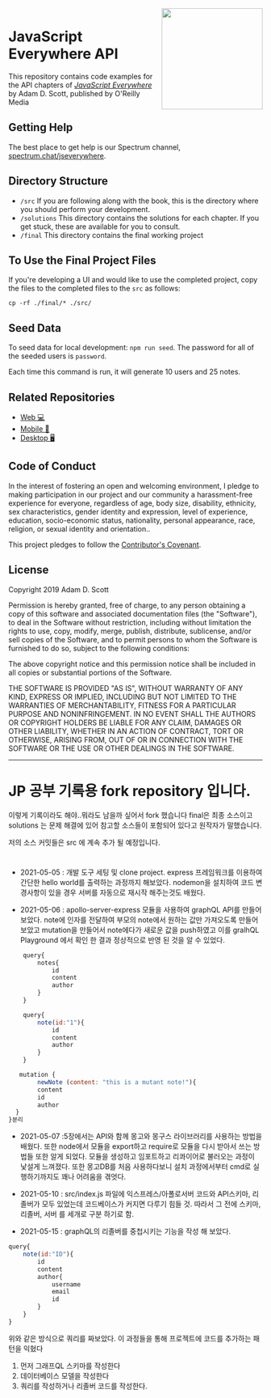 <img src="cover.png" width="200" align="right" />

# JavaScript Everywhere API

This repository contains code examples for the API chapters of [_JavaScript Everywhere_](https://www.jseverywhere.io/) by Adam D. Scott, published by O'Reilly Media

## Getting Help

The best place to get help is our Spectrum channel, [spectrum.chat/jseverywhere](https://spectrum.chat/jseverywhere).

## Directory Structure

- `/src` If you are following along with the book, this is the directory where you should perform your development.
- `/solutions` This directory contains the solutions for each chapter. If you get stuck, these are available for you to consult.
- `/final` This directory contains the final working project

## To Use the Final Project Files

If you're developing a UI and would like to use the completed project, copy the files to the completed files to the `src` as follows:

```
cp -rf ./final/* ./src/
```

## Seed Data

To seed data for local development: `npm run seed`. The password for all of the seeded users is `password`.

Each time this command is run, it will generate 10 users and 25 notes.

## Related Repositories

- [Web 💻 ](https://github.com/javascripteverywhere/web)
- [Mobile 🤳](https://github.com/javascripteverywhere/mobile)
- [Desktop 🖥️](https://github.com/javascripteverywhere/desktop)

## Code of Conduct

In the interest of fostering an open and welcoming environment, I pledge to making participation in our project and our community a harassment-free experience for everyone, regardless of age, body size, disability, ethnicity, sex characteristics, gender identity and expression, level of experience, education, socio-economic status, nationality, personal appearance, race, religion, or sexual identity and orientation..

This project pledges to follow the [Contributor's Covenant](http://contributor-covenant.org/version/1/4/).

## License

Copyright 2019 Adam D. Scott

Permission is hereby granted, free of charge, to any person obtaining a copy of this software and associated documentation files (the "Software"), to deal in the Software without restriction, including without limitation the rights to use, copy, modify, merge, publish, distribute, sublicense, and/or sell copies of the Software, and to permit persons to whom the Software is furnished to do so, subject to the following conditions:

The above copyright notice and this permission notice shall be included in all copies or substantial portions of the Software.

THE SOFTWARE IS PROVIDED "AS IS", WITHOUT WARRANTY OF ANY KIND, EXPRESS OR IMPLIED, INCLUDING BUT NOT LIMITED TO THE WARRANTIES OF MERCHANTABILITY, FITNESS FOR A PARTICULAR PURPOSE AND NONINFRINGEMENT. IN NO EVENT SHALL THE AUTHORS OR COPYRIGHT HOLDERS BE LIABLE FOR ANY CLAIM, DAMAGES OR OTHER LIABILITY, WHETHER IN AN ACTION OF CONTRACT, TORT OR OTHERWISE, ARISING FROM, OUT OF OR IN CONNECTION WITH THE SOFTWARE OR THE USE OR OTHER DEALINGS IN THE SOFTWARE.

---

# JP 공부 기록용 fork repository 입니다.

이렇게 기록이라도 해야..뭐라도 남을까 싶어서 fork 했습니다
final은 최종 소스이고
solutions 는 문제 해결에 있어 참고할 소스들이 포함되어 있다고 원작자가 말했습니다.

저의 소스 커밋들은 src 에 계속 추가 될 예정입니다.

#

- 2021-05-05 : 개발 도구 세팅 및 clone project. express 프레임워크를 이용하여 간단한 hello world를 출력하는 과정까지 해보았다. nodemon을 설치하여 코드 변경사항이 있을 경우 서버를 자동으로 재시작 해주는것도 배웠다.

- 2021-05-06 : apollo-server-express 모듈을 사용하여 graphQL API를 만들어 보았다.
  note에 인자를 전달하여 부모의 note에서 원하는 값만 가져오도록 만들어 보았고
  mutation을 만들어서 note에다가 새로운 값을 push하였고 이를 gralhQL Playground 에서 확인 한 결과 정상적으로 반영 된 것을 알 수 있었다.

```jsx
    query{
        notes{
            id
            content
            author
        }
    }
```

```jsx
    query{
        note(id:"1"){
            id
            content
            author
        }
    }
```

```jsx
   mutation {
        newNote (content: "this is a mutant note!"){
        content
        id
        author
  }
}분리
```
- 2021-05-07 :5장에서는 API와 함께 몽고와 몽구스 라이브러리를 사용하는 방법을 배웠다. 또한 node에서 모듈을 export하고 require로 모듈을 다시 받아서 쓰는 방법들 또한 알게 되었다.
모듈을 생성하고 임포트하고 리콰이어로 불러오는 과정이 낯설게 느껴졌다. 또한 몽고DB를 처음 사용하다보니 설치 과정에서부터 cmd로 실행하기까지도 꽤나 어려움을 겪엇다.

- 2021-05-10 : src/index.js 파일에 익스프레스/아폴로서버 코드와 API스키마, 리졸버가 모두 있었는데 코드베이스가 커지면 다루기 힘들 것. 따라서 그 전에 스키마, 리졸버, 서버 를 세개로 구분 하기로 함. 

- 2021-05-15 : graphQL의 리졸버를 중첩시키는 기능을 작성 해 보았다.
```jsx
query{
    note(id:"ID"){
        id
        content
        author{
            username
            email
            id
        }
    }
} 
```
위와 같은 방식으로 쿼리를 짜보았다. 
이 과정들을 통해 프로젝트에 코드를 추가하는 패턴을 익혔다
1) 먼저 그래프QL 스키마를 작성한다
2) 데이터베이스 모델을 작성한다
3) 쿼리를 작성하거나 리졸버 코드를 작성한다.
